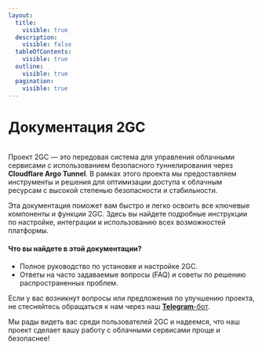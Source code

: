 ```yaml
---
layout:
  title:
    visible: true
  description:
    visible: false
  tableOfContents:
    visible: true
  outline:
    visible: true
  pagination:
    visible: true
---
```


# Документация 2GC

\
Проект 2GC — это передовая система для управления облачными сервисами с использованием безопасного туннелирования через **Cloudflare Argo Tunnel**. В рамках этого проекта мы предоставляем инструменты и решения для оптимизации доступа к облачным ресурсам с высокой степенью безопасности и стабильности.

Эта документация поможет вам быстро и легко освоить все ключевые компоненты и функции 2GC. Здесь вы найдете подробные инструкции по настройке, интеграции и использованию всех возможностей платформы.

#### Что вы найдете в этой документации?

* Полное руководство по установке и настройке 2GC.
* Ответы на часто задаваемые вопросы (FAQ) и советы по решению распространенных проблем.

Если у вас возникнут вопросы или предложения по улучшению проекта, не стесняйтесь обращаться к нам через наш [**Telegram**-бот](https://t.me/suppport2gc\_bot).

Мы рады видеть вас среди пользователей 2GC и надеемся, что наш проект сделает вашу работу с облачными сервисами проще и безопаснее!
